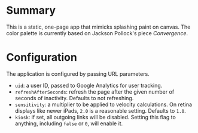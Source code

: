 Summary
=======

This is a static, one-page app that mimicks splashing paint on canvas.
The color palette is currently based on Jackson Pollock's piece
_Convergence_.

Configuration
=============

The application is configured by passing URL parameters.

* `uid`: a user ID, passed to Google Analytics for user tracking.
* `refreshAfterSeconds`: refresh the page after the given number of
  seconds of inactivity. Defaults to not refreshing.
* `sensitivity`: a multiplier to be applied to velocity calculations. On
  retina displays like newer iPads, `2.0` is a reasonable setting.
  Defaults to `1.0`.
* `kiosk`: if set, all outgoing links will be disabled. Setting this
  flag to anything, including `false` or `0`, will enable it.
